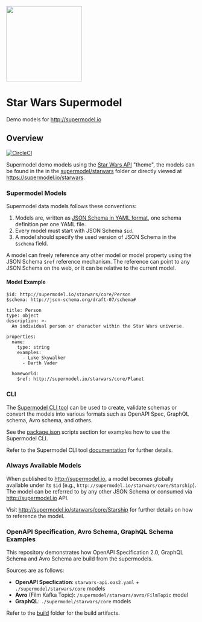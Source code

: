 [<img src="https://supermodel.io/static/media/badge.34435ccd.svg" width="200">](http://supermodel.io)

# Star Wars Supermodel
Demo models for http://supermodel.io

## Overview

[![CircleCI](https://circleci.com/gh/supermodel/starwars.svg?style=svg)](https://circleci.com/gh/supermodel/starwars)

Supermodel demo models using the [Star Wars API](https://swapi.co/) "theme", the models can be found in the in the [supermodel/starwars](https://github.com/supermodel/starwars/tree/master/supermodel/starwars) folder or directly viewed at https://supermodel.io/starwars.

### Supermodel Models 
Supermodel data models follows these conventions: 

1. Models are, written as [JSON Schema in YAML format](http://json-schema.org/), one schema definition per one YAML file. 
1. Every model must start with JSON Schema `$id`.
1. A model should specify the used version of JSON Schema in the `$schema` field.

A model can freely reference any other model or model property using the JSON Schema `$ref` reference mechanism. The reference can point to any JSON Schema on the web, or it can be relative to the current model.

#### Model Example

```
$id: http://supermodel.io/starwars/core/Person
$schema: http://json-schema.org/draft-07/schema#

title: Person
type: object
description: >-
  An individual person or character within the Star Wars universe.

properties:
  name: 
    type: string
    examples:
      - Luke Skywalker
      - Darth Vader
  
  homeworld:
    $ref: http://supermodel.io/starwars/core/Planet
```

### CLI 

The [Supermodel CLI tool](https://github.com/supermodel/supermodel) can be used to create, validate schemas or convert the models into various formats such as OpenAPI Spec, GraphQL schema, Avro schema, and others. 

See the [package.json](https://github.com/supermodel/starwars/blob/master/package.json) scripts section for examples how to use the Supermodel CLI.

Refer to the Supermodel CLI tool [documentation](https://github.com/supermodel/supermodel) for further details.

### Always Available Models

When published to http://supermodel.io, a model becomes globally available under its `$id` (e.g., `http://supermodel.io/starwars/core/Starship`). The model can be referred to by any other JSON Schema or consumed via http://supermodel.io API. 

Visit http://supermodel.io/starwars/core/Starship for further details on how to reference the model. 

### OpenAPI Specification, Avro Schema, GraphQL Schema Examples

This repository demonstrates how OpenAPI Specification 2.0, GraphQL Schema and Avro Schema are build from the supermodels.

Sources are as follows:

- **OpenAPI Specfication**: `starwars-api.oas2.yaml` + `./supermodel/starwars/core` models
- **Avro** (Film Kafka Topic): `/supermodel/starwars/avro/FilmTopic` model
- **GraphQL**: `./supermodel/starwars/core` models

Refer to the [build](https://github.com/supermodel/starwars/tree/master/build) folder for the build artifacts.
